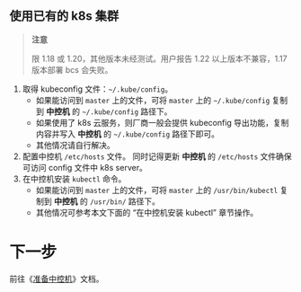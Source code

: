 ## 使用已有的 k8s 集群
>**注意**
>
>限 1.18 或 1.20，其他版本未经测试。用户报告 1.22 以上版本不兼容，1.17 版本部署 bcs 会失败。

1. 取得 kubeconfig 文件：`~/.kube/config`。
   * 如果能访问到 `master` 上的文件，可将 `master` 上的 `~/.kube/config` 复制到 **中控机** 的 `~/.kube/config` 路径下。
   * 如果使用了 k8s 云服务，则厂商一般会提供 kubeconfig 导出功能，复制内容并写入 **中控机** 的 `~/.kube/config` 路径下即可。
   * 其他情况请自行解决。
2. 配置中控机 `/etc/hosts` 文件。
   同时记得更新  **中控机** 的 `/etc/hosts` 文件确保可访问 config 文件中 k8s server。
3. 在中控机安装 `kubectl` 命令。
   * 如果能访问到 `master` 上的文件，可将 `master` 上的 `/usr/bin/kubectl` 复制到 **中控机** 的 `/usr/bin/` 路径下。
   * 其他情况可参考本文下面的 “在中控机安装 kubectl” 章节操作。

# 下一步
前往《[准备中控机](prepare-bkctrl.md)》文档。
